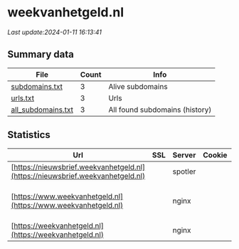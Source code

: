 # weekvanhetgeld.nl
*Last update:2024-01-11 16:13:41*
## Summary data
| File       | Count | Info |
|------------|-------|------|
|[subdomains.txt](/data/weekvanhetgeld/subdomains.txt)|3|Alive subdomains|
|[urls.txt](/data/weekvanhetgeld/urls.txt)|3|Urls|
|[all_subdomains.txt](/data/weekvanhetgeld/all_subdomains.txt)|3|All found subdomains (history)|
## Statistics
| Url | SSL | Server | Cookie | HSTS | CSP | XFO | XXP | RP | Tech |
|------------|-------|------|------|------|------|------|------|------|------|
|[https://nieuwsbrief.weekvanhetgeld.nl](https://nieuwsbrief.weekvanhetgeld.nl)| |spotler| |:white_check_mark: | | | |:white_check_mark: |HSTS|
|[https://www.weekvanhetgeld.nl](https://www.weekvanhetgeld.nl)| |nginx| |:white_check_mark: | | | |:white_check_mark: |Google Tag Manager H...|
|[https://weekvanhetgeld.nl](https://weekvanhetgeld.nl)| |nginx| |:white_check_mark: | | | |:white_check_mark: |HSTS Nginx|